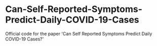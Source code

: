# Can-Self-Reported-Symptoms-Predict-Daily-COVID-19-Cases
Official code for the paper 'Can Self Reported Symptoms Predict Daily COVID-19 Cases?'
